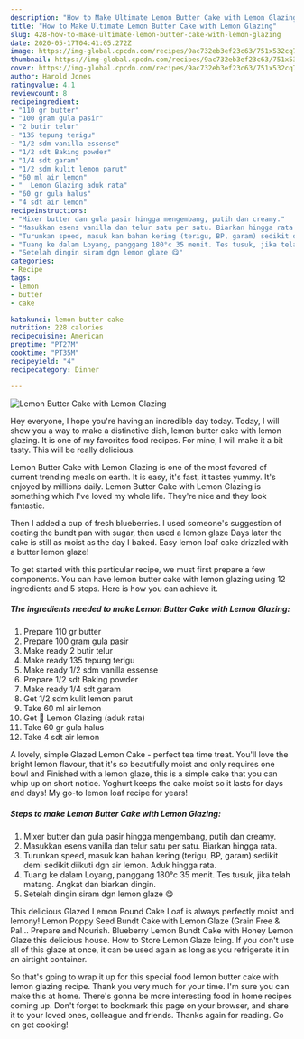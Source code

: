 ```yaml
---
description: "How to Make Ultimate Lemon Butter Cake with Lemon Glazing"
title: "How to Make Ultimate Lemon Butter Cake with Lemon Glazing"
slug: 428-how-to-make-ultimate-lemon-butter-cake-with-lemon-glazing
date: 2020-05-17T04:41:05.272Z
image: https://img-global.cpcdn.com/recipes/9ac732eb3ef23c63/751x532cq70/lemon-butter-cake-with-lemon-glazing-recipe-main-photo.jpg
thumbnail: https://img-global.cpcdn.com/recipes/9ac732eb3ef23c63/751x532cq70/lemon-butter-cake-with-lemon-glazing-recipe-main-photo.jpg
cover: https://img-global.cpcdn.com/recipes/9ac732eb3ef23c63/751x532cq70/lemon-butter-cake-with-lemon-glazing-recipe-main-photo.jpg
author: Harold Jones
ratingvalue: 4.1
reviewcount: 8
recipeingredient:
- "110 gr butter"
- "100 gram gula pasir"
- "2 butir telur"
- "135 tepung terigu"
- "1/2 sdm vanilla essense"
- "1/2 sdt Baking powder"
- "1/4 sdt garam"
- "1/2 sdm kulit lemon parut"
- "60 ml air lemon"
- "  Lemon Glazing aduk rata"
- "60 gr gula halus"
- "4 sdt air lemon"
recipeinstructions:
- "Mixer butter dan gula pasir hingga mengembang, putih dan creamy."
- "Masukkan esens vanilla dan telur satu per satu. Biarkan hingga rata."
- "Turunkan speed, masuk kan bahan kering (terigu, BP, garam) sedikit demi sedikit diikuti dgn air lemon. Aduk hingga rata."
- "Tuang ke dalam Loyang, panggang 180°c 35 menit. Tes tusuk, jika telah matang. Angkat dan biarkan dingin."
- "Setelah dingin siram dgn lemon glaze 😋"
categories:
- Recipe
tags:
- lemon
- butter
- cake

katakunci: lemon butter cake 
nutrition: 228 calories
recipecuisine: American
preptime: "PT27M"
cooktime: "PT35M"
recipeyield: "4"
recipecategory: Dinner

---
```



![Lemon Butter Cake with Lemon Glazing](https://img-global.cpcdn.com/recipes/9ac732eb3ef23c63/751x532cq70/lemon-butter-cake-with-lemon-glazing-recipe-main-photo.jpg)

Hey everyone, I hope you're having an incredible day today. Today, I will show you a way to make a distinctive dish, lemon butter cake with lemon glazing. It is one of my favorites food recipes. For mine, I will make it a bit tasty. This will be really delicious.

Lemon Butter Cake with Lemon Glazing is one of the most favored of current trending meals on earth. It is easy, it's fast, it tastes yummy. It's enjoyed by millions daily. Lemon Butter Cake with Lemon Glazing is something which I've loved my whole life. They're nice and they look fantastic.

Then I added a cup of fresh blueberries. I used someone&#39;s suggestion of coating the bundt pan with sugar, then used a lemon glaze Days later the cake is still as moist as the day I baked. Easy lemon loaf cake drizzled with a butter lemon glaze!


To get started with this particular recipe, we must first prepare a few components. You can have lemon butter cake with lemon glazing using 12 ingredients and 5 steps. Here is how you can achieve it.

<!--inarticleads1-->

##### The ingredients needed to make Lemon Butter Cake with Lemon Glazing:

1. Prepare 110 gr butter
1. Prepare 100 gram gula pasir
1. Make ready 2 butir telur
1. Make ready 135 tepung terigu
1. Make ready 1/2 sdm vanilla essense
1. Prepare 1/2 sdt Baking powder
1. Make ready 1/4 sdt garam
1. Get 1/2 sdm kulit lemon parut
1. Take 60 ml air lemon
1. Get  💮 Lemon Glazing (aduk rata)
1. Take 60 gr gula halus
1. Take 4 sdt air lemon


A lovely, simple Glazed Lemon Cake - perfect tea time treat. You&#39;ll love the bright lemon flavour, that it&#39;s so beautifully moist and only requires one bowl and Finished with a lemon glaze, this is a simple cake that you can whip up on short notice. Yoghurt keeps the cake moist so it lasts for days and days! My go-to lemon loaf recipe for years! 

<!--inarticleads2-->

##### Steps to make Lemon Butter Cake with Lemon Glazing:

1. Mixer butter dan gula pasir hingga mengembang, putih dan creamy.
1. Masukkan esens vanilla dan telur satu per satu. Biarkan hingga rata.
1. Turunkan speed, masuk kan bahan kering (terigu, BP, garam) sedikit demi sedikit diikuti dgn air lemon. Aduk hingga rata.
1. Tuang ke dalam Loyang, panggang 180°c 35 menit. Tes tusuk, jika telah matang. Angkat dan biarkan dingin.
1. Setelah dingin siram dgn lemon glaze 😋


This delicious Glazed Lemon Pound Cake Loaf is always perfectly moist and lemony! Lemon Poppy Seed Bundt Cake with Lemon Glaze (Grain Free &amp; Pal… Prepare and Nourish. Blueberry Lemon Bundt Cake with Honey Lemon Glaze this delicious house. How to Store Lemon Glaze Icing. If you don&#39;t use all of this glaze at once, it can be used again as long as you refrigerate it in an airtight container. 

So that's going to wrap it up for this special food lemon butter cake with lemon glazing recipe. Thank you very much for your time. I'm sure you can make this at home. There's gonna be more interesting food in home recipes coming up. Don't forget to bookmark this page on your browser, and share it to your loved ones, colleague and friends. Thanks again for reading. Go on get cooking!

